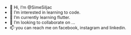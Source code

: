 - 👋 Hi, I’m @SimeSiljac
- 👀 I’m interested in learning to code.
- 🌱 I’m currently learning flutter.
- 💞️ I’m looking to collaborate on ...
- 📫 you can reach me on facebook, instagram and linkedin.

<!---
SimeSiljac/SimeSiljac is a ✨ special ✨ repository because its `README.md` (this file) appears on your GitHub profile.
You can click the Preview link to take a look at your changes.
--->
